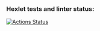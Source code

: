 ### Hexlet tests and linter status:
[![Actions Status](https://github.com/Small-Annie/php-project-48/actions/workflows/hexlet-check.yml/badge.svg)](https://github.com/Small-Annie/php-project-48/actions)
